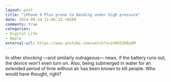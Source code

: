 ```yaml
---
layout: post
title: "iPhone 6 Plus prone to bending under high pressure"
date: 2014-09-24 11:06:33 +0200
comments: true
categories: 
- Digital Life
- Apple
external-url: https://www.youtube.com/watch?v=znK652H6yQM
---
```


In other shocking —and similarly outrageous— news, if the battery runs out, the device won't even turn on. Also, being submerged in water for an extended period of time without air has been known to kill people. Who would have thought, right?